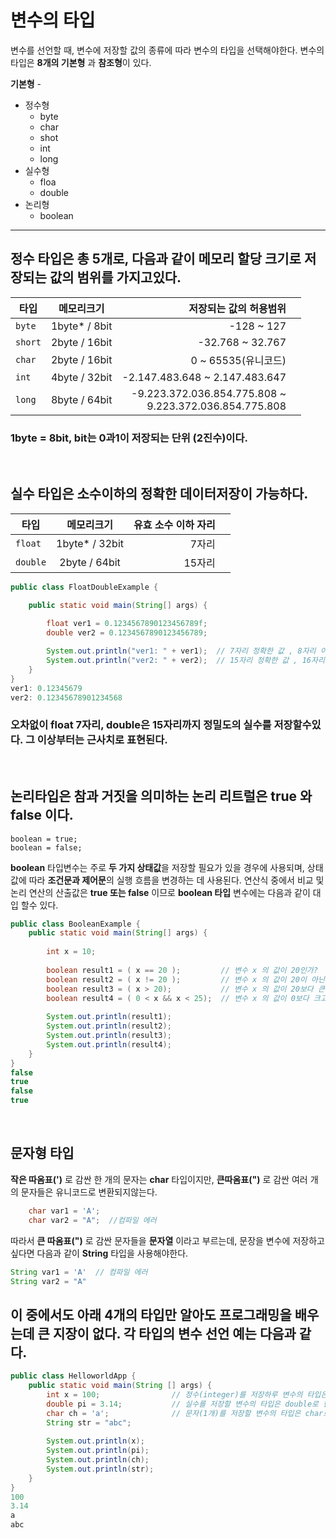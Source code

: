 # 변수의 타입
변수를 선언할 때, 변수에 저장할 값의 종류에 따라 변수의 타입을 선택해야한다. 
    변수의 타입은 **8개의 기본형** 과 **참조형**이 있다.

**기본형** -
* 정수형
  * byte
  * char
  * shot
  * int
  * long
* 실수형
  * floa
  * double 
* 논리형
  * boolean
---
## 정수 타입은 총 5개로, 다음과 같이 메모리 할당 크기로 저장되는 값의 범위를 가지고있다.

| 타입| 메모리크기 | 저장되는 값의 허용범위 |  |
|---|:---:|---:|---:|
| `byte` | 1byte* / 8bit | -128 ~ 127| 
| `short` | 2byte / 16bit | -32.768 ~ 32.767 |
| `char` | 2byte / 16bit | 0 ~ 65535(유니코드) |
| `int` | 4byte / 32bit | -2.147.483.648 ~ 2.147.483.647 |
| `long` | 8byte / 64bit | -9.223.372.036.854.775.808 ~ <br> 9.223.372.036.854.775.808
### 1byte = 8bit, bit는 0과1이 저장되는 단위 (2진수)이다.

<br>

## 실수 타입은 소수이하의 정확한 데이터저장이 가능하다.
| 타입| 메모리크기 | 유효 소수 이하 자리 |  |
|---|:---:|---:|---:|
| `float` | 1byte* / 32bit | 7자리 | 
| `double` | 2byte / 64bit | 15자리 |
```java
public class FloatDoubleExample {

	public static void main(String[] args) {
		
		float ver1 = 0.1234567890123456789f;
		double ver2 = 0.1234567890123456789;

		System.out.println("ver1: " + ver1);  // 7자리 정확한 값 , 8자리 이상부터 근사치 표현
		System.out.println("ver2: " + ver2);  // 15자리 정확한 값 , 16자리 이상부터 근사치 표현
	}
}
ver1: 0.12345679
ver2: 0.12345678901234568
```
### 오차없이 float 7자리, double은 15자리까지 정밀도의 실수를 저장할수있다. 그 이상부터는 근사치로 표현된다.
<br>

## 논리타입은 참과 거짓을 의미하는 논리 리트럴은 **true** 와 **false** 이다.  
```
boolean = true;
boolean = false;
```
**boolean** 타입변수는 주로 **두 가지 상태값**을 저장할 필요가 있을 경우에 사용되며,
상태값에 따라 **조건문과 제어문**의 실행 흐름을 변경하는 데 사용된다. 연산식 중에서 비교 및 논리 연산의 산출값은 **true 또는 false**  이므로 **boolean 타입** 변수에는 다음과 같이 대입 할수 있다.

```java
public class BooleanExample {
	public static void main(String[] args) {		
		
		int x = 10;		
  
		boolean result1 = ( x == 20 );         // 변수 x 의 값이 20인가?
		boolean result2 = ( x != 20 );         // 변수 x 의 값이 20이 아닌가?
		boolean result3 = ( x > 20);           // 변수 x 의 값이 20보다 큰가?
		boolean result4 = ( 0 < x && x < 25);  // 변수 x 의 값이 0보다 크고 25보다 작은가?
		
		System.out.println(result1);
		System.out.println(result2);
		System.out.println(result3);
		System.out.println(result4);
    }
}    
false
true
false
true
```
<br>

## 문자형 타입
**작은 따옴표(')** 로 감싼 한 개의 문자는 **char** 타입이지만, **큰따옴표(")** 로 감싼 여러 개의 문자들은 유니코드로 변환되지않는다. <br>
```java
	char var1 = 'A';
    char var2 = "A";  //컴파일 에러 
```
따라서 **큰 따옴표(")** 로 감싼 문자들을 **문자열** 이라고 부르는데, 문장을 변수에 저장하고 싶다면 다음과 같이 **String** 타입을 사용해야한다.
```java
String var1 = 'A'  // 컴파일 에러
String var2 = "A"
```

## 이 중에서도 아래 4개의 타입만 알아도 프로그래밍을 배우는데 큰 지장이 없다. 각 타입의 변수 선언 예는 다음과 같다.
```java 
public class HelloworldApp {
	public static void main(String [] args) {
		int x = 100;                // 정수(integer)를 저장하루 변수의 타입은 int로 한다.
		double pi = 3.14;           // 실수를 저장할 변수의 타입은 double로 한다.
		char ch = 'a';              // 문자(1개)를 저장할 변수의 타입은 char로 한다.
		String str = "abc";   
		
		System.out.println(x);
		System.out.println(pi);
		System.out.println(ch);
		System.out.println(str);
	}
} 
100
3.14
a
abc
```
